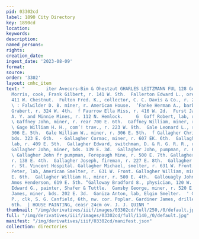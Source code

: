 ```yaml
---
pid: 03302cd
label: 1890 City Directory
key: 1890cd
location: 
keywords: 
description: 
named_persons: 
rights: 
creation_date: 
ingest_date: '2023-08-09'
format: 
source: 
order: '3302'
layout: cmhc_item
text: "        iter Avecors-Bim & Ohestzut GHARLES LEITZMANN FUL 128 GAR  f Faller
  Morris, cook, Frank Gilbert, r. 141 W. Sth.  Fallerton Edward L., ore hauler, r.
  411 W. Chestnut.  Fulton Fred. K., collector, C. C. Davis & Co., r. 215 E. 8th.
  \ : Falwilder D. B. miner, r. American House.  ‘Fanke Herman A., barber, Charles
  Grabert, r. 324 W. 4th.  f Faurrow Ella Miss, r. 416 W. 2d.  Furst Jacob J., engineer,
  A. Y. and Minnie Mines, r. 112 N. Hemlock.     G  Gaff Robert, lab, r. 1214 N. Hazel.
  \ Gaffney John, miner, r. rear 700 E. 6th.  Gaffney William, miner, r. head E. 5th.
  \ Gage William H. H., com’! trav., r. 223 W. 9th.  Gale Leonard L., ranchman, r.
  306 E. 5th.  Gale William W., miner, r. 306 E. 5th.  f Gallagher Chris., miner,
  bds. 323 E. 6th.  - Gallagher Cormac, miner, r. 607 EK. 6th.  Gallagher Daniel,
  lab, r. 409 E. 5th.  Gallagher Edward, switchman, D. & R. G. R. R., r. 205 E. 8th.
  Gallagher John, miner, bds. 139 E. 3d.  Gallagher John, pumpman, r. 608 E. 6th.
  \ Gallagher John fr pumpman, Forepaugh Mine, r. 500 E. 7th. Gallagher John T., miner,
  r. 138 E. 4th.  Gallagher Joseph, fireman, r. 227 E. 8th.  Gallagher Mary Ann Miss,
  r. St. Vincent Hospital. Gallagher Michael, smelter, r. 631 W. Front.  Gallagher
  Peter, lab, American Smelter, r. 631 W. Front. Gallagher William, miner, r. 407
  E. 6th.  Gallagher William H., miner, r. 500 E. 4th.  Gallouagly John, foreman,
  Amos Henderson, 619 E. 5th. “Galloway Bradford 8., physician, 120 W. 7th.  Galloway
  Edward G., painter, Shafer & Tuttle.  Gamsby George, miner, r. 520 E. 6th.  Gamsley
  James, miner, bds. 202 E. 3d.  Ganiza Anton, lab, Elgin Smelter.  ' Gantt Jesse
  P., clk, S. G. Canfield, 6th, nw. cor. Poplar. Gardiner James, driller, r. 708 E.
  6th.  | HOUSE PAINTING, ceasr 24cm ov. J. J. QUINN "
thumbnail: "/img/derivatives/iiif/images/03302cd/full/250,/0/default.jpg"
full: "/img/derivatives/iiif/images/03302cd/full/1140,/0/default.jpg"
manifest: "/img/derivatives/iiif/03302cd/manifest.json"
collection: directories
---
```


